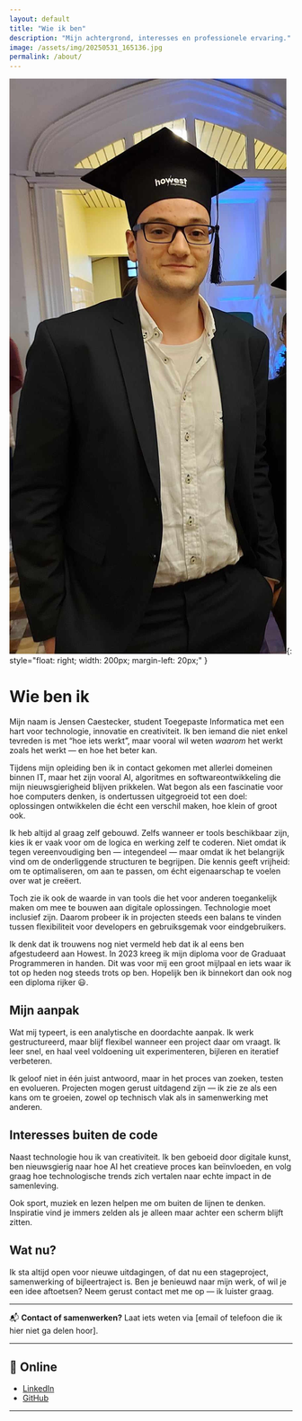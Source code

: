 ```yaml
---
layout: default
title: "Wie ik ben"
description: "Mijn achtergrond, interesses en professionele ervaring."
image: /assets/img/20250531_165136.jpg
permalink: /about/
---
```


![Profielafbeelding](/assets/img/20250531_165136.jpg){: style="float: right; width: 200px; margin-left: 20px;" }

# Wie ben ik

Mijn naam is Jensen Caestecker, student Toegepaste Informatica met een hart voor technologie, innovatie en creativiteit. Ik ben iemand die niet enkel tevreden is met “hoe iets werkt”, maar vooral wil weten *waarom* het werkt zoals het werkt — en hoe het beter kan.  

Tijdens mijn opleiding ben ik in contact gekomen met allerlei domeinen binnen IT, maar het zijn vooral AI, algoritmes en softwareontwikkeling die mijn nieuwsgierigheid blijven prikkelen. Wat begon als een fascinatie voor hoe computers denken, is ondertussen uitgegroeid tot een doel: oplossingen ontwikkelen die écht een verschil maken, hoe klein of groot ook.

Ik heb altijd al graag zelf gebouwd. Zelfs wanneer er tools beschikbaar zijn, kies ik er vaak voor om de logica en werking zelf te coderen. Niet omdat ik tegen vereenvoudiging ben — integendeel — maar omdat ik het belangrijk vind om de onderliggende structuren te begrijpen. Die kennis geeft vrijheid: om te optimaliseren, om aan te passen, om écht eigenaarschap te voelen over wat je creëert.

Toch zie ik ook de waarde in van tools die het voor anderen toegankelijk maken om mee te bouwen aan digitale oplossingen. Technologie moet inclusief zijn. Daarom probeer ik in projecten steeds een balans te vinden tussen flexibiliteit voor developers en gebruiksgemak voor eindgebruikers.

Ik denk dat ik trouwens nog niet vermeld heb dat ik al eens ben afgestudeerd aan Howest. In 2023 kreeg ik mijn diploma voor de Graduaat Programmeren in handen. Dit was voor mij een groot mijlpaal en iets waar ik tot op heden nog steeds trots op ben. Hopelijk ben ik binnekort dan ook nog een diploma rijker 😃.

## Mijn aanpak

Wat mij typeert, is een analytische en doordachte aanpak. Ik werk gestructureerd, maar blijf flexibel wanneer een project daar om vraagt. Ik leer snel, en haal veel voldoening uit experimenteren, bijleren en iteratief verbeteren.  

Ik geloof niet in één juist antwoord, maar in het proces van zoeken, testen en evolueren. Projecten mogen gerust uitdagend zijn — ik zie ze als een kans om te groeien, zowel op technisch vlak als in samenwerking met anderen.

## Interesses buiten de code

Naast technologie hou ik van creativiteit. Ik ben geboeid door digitale kunst, ben nieuwsgierig naar hoe AI het creatieve proces kan beïnvloeden, en volg graag hoe technologische trends zich vertalen naar echte impact in de samenleving.  

Ook sport, muziek en lezen helpen me om buiten de lijnen te denken. Inspiratie vind je immers zelden als je alleen maar achter een scherm blijft zitten.

## Wat nu?

Ik sta altijd open voor nieuwe uitdagingen, of dat nu een stageproject, samenwerking of bijleertraject is. Ben je benieuwd naar mijn werk, of wil je een idee aftoetsen? Neem gerust contact met me op — ik luister graag.

---

📬 **Contact of samenwerken?** Laat iets weten via [email of telefoon die ik hier niet ga delen hoor].

---

## 🔗 Online

- [LinkedIn](https://linkedin.com/in/jensen-caestecker)  
- [GitHub](https://github.com/jensen-caestecker)

---
